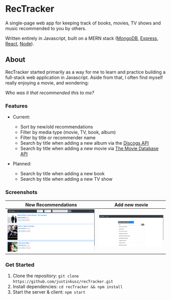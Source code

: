 # RecTracker

A single-page web app for keeping track of books, movies, TV shows and music recommended to you by others.

Written entirely in Javascript, built on a MERN stack ([MongoDB](https://www.mongodb.com/), [Express](https://expressjs.com/), [React](https://reactjs.org/), [Node](https://nodejs.org/en/)).

## About

RecTracker started primarily as a way for me to learn and practice building a full-stack web application in Javascript. Aside from that, I often find myself really enjoying a movie, and wondering:

*Who was it that recommended this to me?*

### Features

* Current:
  * Sort by new/old recommendations
  * Filter by media type (movie, TV, book, album)
  * Filter by title or recommender name
  * Search by title when adding a new album via the [Discogs API](https://www.discogs.com/developers/)
  * Search by title when adding a new movie via [The Movie Database API](https://developers.themoviedb.org/3)

* Planned:
  * Search by title when adding a new book
  * Search by title when adding a new TV show


### Screenshots

New Recommendations | Add new movie
------------------- | --------------
![New Recs](/docs/img/new-recs.png) | ![Add movie](/docs/img/movie-search.png)


### Get Started

1. Clone the repository: `git clone https://github.com/justinkusz/recTracker.git`
2. Install dependencies: `cd recTracker && npm install`
3. Start the server & client: `npm start`